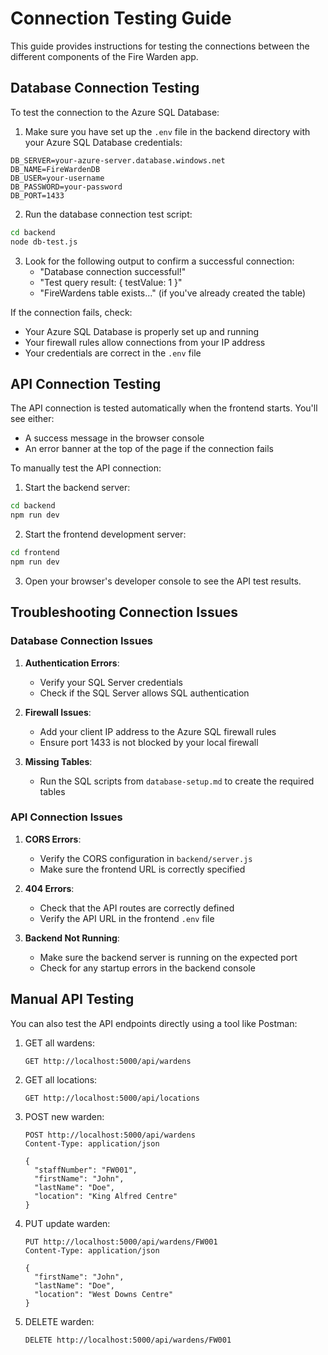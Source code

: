 # Connection Testing Guide

This guide provides instructions for testing the connections between the different components of the Fire Warden app.

## Database Connection Testing

To test the connection to the Azure SQL Database:

1. Make sure you have set up the `.env` file in the backend directory with your Azure SQL Database credentials:

```
DB_SERVER=your-azure-server.database.windows.net
DB_NAME=FireWardenDB
DB_USER=your-username
DB_PASSWORD=your-password
DB_PORT=1433
```

2. Run the database connection test script:

```bash
cd backend
node db-test.js
```

3. Look for the following output to confirm a successful connection:
   - "Database connection successful!"
   - "Test query result: { testValue: 1 }"
   - "FireWardens table exists..." (if you've already created the table)

If the connection fails, check:
- Your Azure SQL Database is properly set up and running
- Your firewall rules allow connections from your IP address
- Your credentials are correct in the `.env` file

## API Connection Testing

The API connection is tested automatically when the frontend starts. You'll see either:
- A success message in the browser console
- An error banner at the top of the page if the connection fails

To manually test the API connection:

1. Start the backend server:
```bash
cd backend
npm run dev
```

2. Start the frontend development server:
```bash
cd frontend
npm run dev
```

3. Open your browser's developer console to see the API test results.

## Troubleshooting Connection Issues

### Database Connection Issues

1. **Authentication Errors**:
   - Verify your SQL Server credentials
   - Check if the SQL Server allows SQL authentication

2. **Firewall Issues**:
   - Add your client IP address to the Azure SQL firewall rules
   - Ensure port 1433 is not blocked by your local firewall

3. **Missing Tables**:
   - Run the SQL scripts from `database-setup.md` to create the required tables

### API Connection Issues

1. **CORS Errors**:
   - Verify the CORS configuration in `backend/server.js`
   - Make sure the frontend URL is correctly specified

2. **404 Errors**:
   - Check that the API routes are correctly defined
   - Verify the API URL in the frontend `.env` file

3. **Backend Not Running**:
   - Make sure the backend server is running on the expected port
   - Check for any startup errors in the backend console

## Manual API Testing

You can also test the API endpoints directly using a tool like Postman:

1. GET all wardens:
   ```
   GET http://localhost:5000/api/wardens
   ```

2. GET all locations:
   ```
   GET http://localhost:5000/api/locations
   ```

3. POST new warden:
   ```
   POST http://localhost:5000/api/wardens
   Content-Type: application/json

   {
     "staffNumber": "FW001",
     "firstName": "John",
     "lastName": "Doe",
     "location": "King Alfred Centre"
   }
   ```

4. PUT update warden:
   ```
   PUT http://localhost:5000/api/wardens/FW001
   Content-Type: application/json

   {
     "firstName": "John",
     "lastName": "Doe",
     "location": "West Downs Centre"
   }
   ```

5. DELETE warden:
   ```
   DELETE http://localhost:5000/api/wardens/FW001
   ```